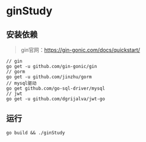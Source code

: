 # ginStudy

## 安装依赖
> gin官网：https://gin-gonic.com/docs/quickstart/
```
// gin
go get -u github.com/gin-gonic/gin
// gorm
go get -u github.com/jinzhu/gorm
// mysql驱动
go get github.com/go-sql-driver/mysql
// jwt
go get -u github.com/dgrijalva/jwt-go
```

## 运行
```
go build && ./ginStudy
```